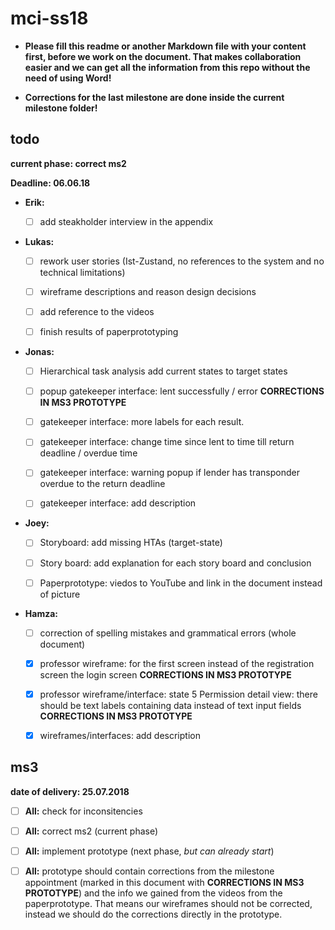 # mci-ss18

- **Please fill this readme or another Markdown file with your content first, 
before we work on the document. That makes collaboration easier and we can 
get all the information from this repo without the need of using Word!**

- **Corrections for the last milestone are done inside the current milestone
  folder!**

## todo

**current phase: correct ms2**

**Deadline: 06.06.18**

- **Erik:** 

  - [ ] add steakholder interview in the appendix

- **Lukas:** 
  
  - [ ] rework user stories (Ist-Zustand, no references to the system and no technical limitations)

  - [ ] wireframe descriptions and reason design decisions
  
  - [ ] add reference to the videos
  
  - [ ] finish results of paperprototyping
  

- **Jonas:** 

  - [ ] Hierarchical task analysis add current states to target states
  
  - [ ] popup gatekeeper interface: lent successfully / error **CORRECTIONS IN MS3 PROTOTYPE**
  
  - [ ] gatekeeper interface: more labels for each result.
  
  - [ ] gatekeeper interface: change time since lent to time till return deadline / overdue time
  
  - [ ] gatekeeper interface: warning popup if lender has transponder overdue to the return deadline
  
  - [ ] gatekeeper interface: add description


- **Joey:** 

  - [ ] Storyboard: add missing HTAs (target-state)

  - [ ] Story board: add explanation for each story board and conclusion

  - [ ] Paperprototype: viedos to YouTube and link in the document instead of picture

- **Hamza:**
  
  - [ ] correction of spelling mistakes and grammatical errors (whole document)
  
  - [x] professor wireframe: for the first screen instead of the registration screen the login screen 
        **CORRECTIONS IN MS3 PROTOTYPE**
  
  - [x] professor wireframe/interface: state 5 Permission detail view: there should be text labels
        containing data instead of text input fields **CORRECTIONS IN MS3 PROTOTYPE** 

  - [x] wireframes/interfaces: add description

## ms3

**date of delivery: 25.07.2018**

- [ ] **All:** check for inconsitencies 

- [ ] **All:** correct ms2 (current phase)

- [ ] **All:** implement prototype (next phase, *but can already start*)

- [ ] **All:** prototype should contain corrections from the milestone appointment (marked in this
               document with **CORRECTIONS IN MS3 PROTOTYPE**) and the info we gained from the 
               videos from the paperprototype. That means our wireframes should not be corrected,
               instead we should do the corrections directly in the prototype.
               
